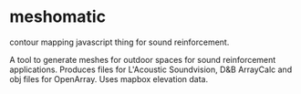 # meshomatic
contour mapping javascript thing for sound reinforcement.

A tool to generate meshes for outdoor spaces for sound reinforcement applications. 
Produces files for L'Acoustic Soundvision, D&B ArrayCalc and obj files for OpenArray.
Uses mapbox elevation data.
